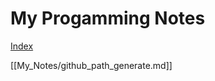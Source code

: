 # My Progamming Notes

[Index](https://github.com/STRockefeller/MyProgrammingNote/blob/master/My_Notes/github_path_generate.md)

[[My_Notes/github_path_generate.md]]